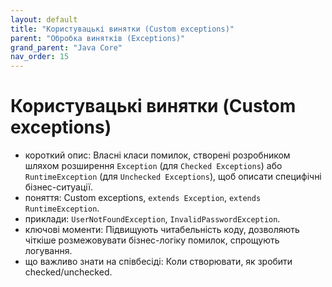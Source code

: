 ```yaml
---
layout: default
title: "Користувацькі винятки (Custom exceptions)"
parent: "Обробка винятків (Exceptions)"
grand_parent: "Java Core"
nav_order: 15
---
```


# Користувацькі винятки (Custom exceptions)

*   короткий опис: Власні класи помилок, створені розробником шляхом розширення `Exception` (для `Checked Exceptions`) або `RuntimeException` (для `Unchecked Exceptions`), щоб описати специфічні бізнес-ситуації.
*   поняття: Custom exceptions, `extends Exception`, `extends RuntimeException`.
*   приклади: `UserNotFoundException`, `InvalidPasswordException`.
*   ключові моменти: Підвищують читабельність коду, дозволяють чіткіше розмежовувати бізнес-логіку помилок, спрощують логування.
*   що важливо знати на співбесіді: Коли створювати, як зробити checked/unchecked.
